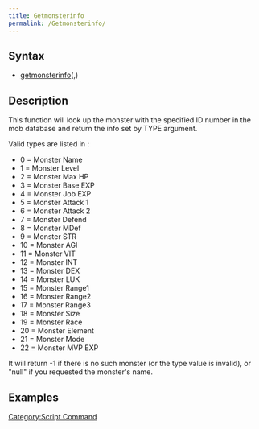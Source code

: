 ```yaml
---
title: Getmonsterinfo
permalink: /Getmonsterinfo/
---
```


Syntax
------

-   [getmonsterinfo](/getmonsterinfo "wikilink")(<mob ID>,<type>)

Description
-----------

This function will look up the monster with the specified ID number in the mob database and return the info set by TYPE argument.

Valid types are listed in :

-   0 = Monster Name
-   1 = Monster Level
-   2 = Monster Max HP
-   3 = Monster Base EXP
-   4 = Monster Job EXP
-   5 = Monster Attack 1
-   6 = Monster Attack 2
-   7 = Monster Defend
-   8 = Monster MDef
-   9 = Monster STR
-   10 = Monster AGI
-   11 = Monster VIT
-   12 = Monster INT
-   13 = Monster DEX
-   14 = Monster LUK
-   15 = Monster Range1
-   16 = Monster Range2
-   17 = Monster Range3
-   18 = Monster Size
-   19 = Monster Race
-   20 = Monster Element
-   21 = Monster Mode
-   22 = Monster MVP EXP

It will return -1 if there is no such monster (or the type value is invalid), or "null" if you requested the monster's name.

Examples
--------

[Category:Script Command](/Category:Script_Command "wikilink")